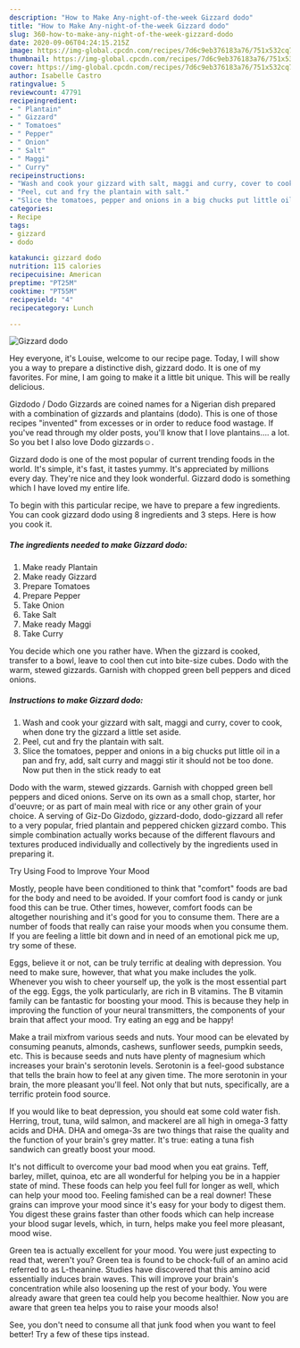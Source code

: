 ```yaml
---
description: "How to Make Any-night-of-the-week Gizzard dodo"
title: "How to Make Any-night-of-the-week Gizzard dodo"
slug: 360-how-to-make-any-night-of-the-week-gizzard-dodo
date: 2020-09-06T04:24:15.215Z
image: https://img-global.cpcdn.com/recipes/7d6c9eb376183a76/751x532cq70/gizzard-dodo-recipe-main-photo.jpg
thumbnail: https://img-global.cpcdn.com/recipes/7d6c9eb376183a76/751x532cq70/gizzard-dodo-recipe-main-photo.jpg
cover: https://img-global.cpcdn.com/recipes/7d6c9eb376183a76/751x532cq70/gizzard-dodo-recipe-main-photo.jpg
author: Isabelle Castro
ratingvalue: 5
reviewcount: 47791
recipeingredient:
- " Plantain"
- " Gizzard"
- " Tomatoes"
- " Pepper"
- " Onion"
- " Salt"
- " Maggi"
- " Curry"
recipeinstructions:
- "Wash and cook your gizzard with salt, maggi and curry, cover to cook, when done try the gizzard a little set aside."
- "Peel, cut and fry the plantain with salt."
- "Slice the tomatoes, pepper and onions in a big chucks put little oil in a pan and fry, add, salt curry and maggi stir it should not be too done. Now put then in the stick ready to eat"
categories:
- Recipe
tags:
- gizzard
- dodo

katakunci: gizzard dodo 
nutrition: 115 calories
recipecuisine: American
preptime: "PT25M"
cooktime: "PT55M"
recipeyield: "4"
recipecategory: Lunch

---
```



![Gizzard dodo](https://img-global.cpcdn.com/recipes/7d6c9eb376183a76/751x532cq70/gizzard-dodo-recipe-main-photo.jpg)

Hey everyone, it's Louise, welcome to our recipe page. Today, I will show you a way to prepare a distinctive dish, gizzard dodo. It is one of my favorites. For mine, I am going to make it a little bit unique. This will be really delicious.

Gizdodo / Dodo Gizzards are coined names for a Nigerian dish prepared with a combination of gizzards and plantains (dodo). This is one of those recipes &#34;invented&#34; from excesses or in order to reduce food wastage. If you&#39;ve read through my older posts, you&#39;ll know that I love plantains…. a lot. So you bet I also love Dodo gizzards☺.

Gizzard dodo is one of the most popular of current trending foods in the world. It's simple, it's fast, it tastes yummy. It's appreciated by millions every day. They're nice and they look wonderful. Gizzard dodo is something which I have loved my entire life.


To begin with this particular recipe, we have to prepare a few ingredients. You can cook gizzard dodo using 8 ingredients and 3 steps. Here is how you cook it.

<!--inarticleads1-->

##### The ingredients needed to make Gizzard dodo:

1. Make ready  Plantain
1. Make ready  Gizzard
1. Prepare  Tomatoes
1. Prepare  Pepper
1. Take  Onion
1. Take  Salt
1. Make ready  Maggi
1. Take  Curry


You decide which one you rather have. When the gizzard is cooked, transfer to a bowl, leave to cool then cut into bite-size cubes. Dodo with the warm, stewed gizzards. Garnish with chopped green bell peppers and diced onions. 

<!--inarticleads2-->

##### Instructions to make Gizzard dodo:

1. Wash and cook your gizzard with salt, maggi and curry, cover to cook, when done try the gizzard a little set aside.
1. Peel, cut and fry the plantain with salt.
1. Slice the tomatoes, pepper and onions in a big chucks put little oil in a pan and fry, add, salt curry and maggi stir it should not be too done. Now put then in the stick ready to eat


Dodo with the warm, stewed gizzards. Garnish with chopped green bell peppers and diced onions. Serve on its own as a small chop, starter, hor d&#39;oeuvre; or as part of main meal with rice or any other grain of your choice. A serving of Giz-Do Gizdodo, gizzard-dodo, dodo-gizzard all refer to a very popular, fried plantain and peppered chicken gizzard combo. This simple combination actually works because of the different flavours and textures produced individually and collectively by the ingredients used in preparing it. 

Try Using Food to Improve Your Mood


Mostly, people have been conditioned to think that "comfort" foods are bad for the body and need to be avoided. If your comfort food is candy or junk food this can be true. Other times, however, comfort foods can be altogether nourishing and it's good for you to consume them. There are a number of foods that really can raise your moods when you consume them. If you are feeling a little bit down and in need of an emotional pick me up, try some of these.

Eggs, believe it or not, can be truly terrific at dealing with depression. You need to make sure, however, that what you make includes the yolk. Whenever you wish to cheer yourself up, the yolk is the most essential part of the egg. Eggs, the yolk particularly, are rich in B vitamins. The B vitamin family can be fantastic for boosting your mood. This is because they help in improving the function of your neural transmitters, the components of your brain that affect your mood. Try eating an egg and be happy!

Make a trail mixfrom various seeds and nuts. Your mood can be elevated by consuming peanuts, almonds, cashews, sunflower seeds, pumpkin seeds, etc. This is because seeds and nuts have plenty of magnesium which increases your brain's serotonin levels. Serotonin is a feel-good substance that tells the brain how to feel at any given time. The more serotonin in your brain, the more pleasant you'll feel. Not only that but nuts, specifically, are a terrific protein food source.

If you would like to beat depression, you should eat some cold water fish. Herring, trout, tuna, wild salmon, and mackerel are all high in omega-3 fatty acids and DHA. DHA and omega-3s are two things that raise the quality and the function of your brain's grey matter. It's true: eating a tuna fish sandwich can greatly boost your mood. 

It's not difficult to overcome your bad mood when you eat grains. Teff, barley, millet, quinoa, etc are all wonderful for helping you be in a happier state of mind. These foods can help you feel full for longer as well, which can help your mood too. Feeling famished can be a real downer! These grains can improve your mood since it's easy for your body to digest them. You digest these grains faster than other foods which can help increase your blood sugar levels, which, in turn, helps make you feel more pleasant, mood wise.

Green tea is actually excellent for your mood. You were just expecting to read that, weren't you? Green tea is found to be chock-full of an amino acid referred to as L-theanine. Studies have discovered that this amino acid essentially induces brain waves. This will improve your brain's concentration while also loosening up the rest of your body. You were already aware that green tea could help you become healthier. Now you are aware that green tea helps you to raise your moods also!

See, you don't need to consume all that junk food when you want to feel better! Try  a few  of  these  tips  instead.

